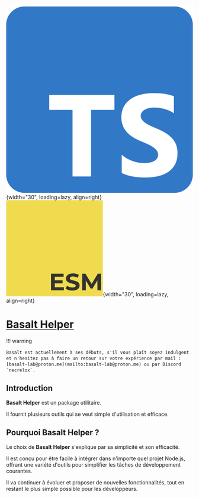 ![logo](../public/ts.png){width="30", loading=lazy, align=right}
![logo](../public/esm.png){width="30", loading=lazy, align=right}
# **[Basalt Helper](https://www.npmjs.com/package/@basalt-lab/basalt-helper)**

!!! warning

    Basalt est actuellement à ses débuts, s'il vous plaît soyez indulgent et n'hesitez pas à faire un retour sur votre expérience par mail : [basalt-lab@proton.me](mailto:basalt-lab@proton.me) ou par Discord `necrelox`.

## **Introduction**

**Basalt Helper** est un package utilitaire.

Il fournit plusieurs outils qui se veut simple d'utilisation et efficace.

## **Pourquoi Basalt Helper ?**

Le choix de **Basalt** **Helper** s'explique par sa simplicité et son efficacité.

Il est conçu pour être facile à intégrer dans n'importe quel projet Node.js, offrant une variété d'outils pour simplifier les tâches de développement courantes.

Il va continuer à évoluer et proposer de nouvelles fonctionnalités, tout en restant le plus simple possible pour les développeurs.

<script data-name="BMC-Widget"
    data-cfasync="false"
    src="https://cdnjs.buymeacoffee.com/1.0.0/widget.prod.min.js"
    data-id="necrelox"
    data-description="Support me on Buy me a coffee!"
    data-message="Merci de votre visite!"
    data-color="#5F7FFF"
    data-position="Right"
    data-x_margin="18"
    data-y_margin="22" />
